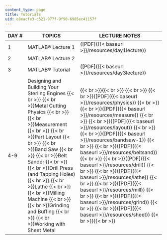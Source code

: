 ```yaml
---
content_type: page
title: Tutorials
uid: e8eacfe3-c521-977f-9f90-6985ec41157f
---
```


| DAY # | TOPICS | LECTURE NOTES |
| --- | --- | --- |
| 1 | MATLAB® Lecture 1 | ([PDF]({{< baseurl >}}/resources/day1lecture)) |
| 2 | MATLAB® Lecture 2 | &nbsp; |
| 3 | MATLAB® Tutorial | ([PDF]({{< baseurl >}}/resources/day3lecture)) |
| 4-9 | Designing and Building Your Sterling Engines  {{< br >}}  {{< br >}}Metal Cutting Physics  {{< br >}}  {{< br >}}Measurement  {{< br >}}  {{< br >}}Part Layout  {{< br >}}  {{< br >}}Band Saw  {{< br >}}  {{< br >}}Belt Sander  {{< br >}}  {{< br >}}Drill Press (and Tapping Holes)  {{< br >}}  {{< br >}}Lathe  {{< br >}}  {{< br >}}Milling Machine  {{< br >}}  {{< br >}}Grinding and Buffing  {{< br >}}  {{< br >}}Working with Sheet Metal |  {{< br >}}{{< br >}}   {{< br >}}  {{< br >}}([PDF]({{< baseurl >}}/resources/physics))  {{< br >}}  {{< br >}}([PDF]({{< baseurl >}}/resources/measure))  {{< br >}}  {{< br >}}([PDF]({{< baseurl >}}/resources/layout))  {{< br >}}  {{< br >}}([PDF]({{< baseurl >}}/resources/bandsaw-1))  {{< br >}}  {{< br >}}([PDF]({{< baseurl >}}/resources/beltsand))  {{< br >}}  {{< br >}}([PDF]({{< baseurl >}}/resources/drill))  {{< br >}}  {{< br >}}([PDF]({{< baseurl >}}/resources/lathe))  {{< br >}}  {{< br >}}([PDF]({{< baseurl >}}/resources/mill))  {{< br >}}  {{< br >}}([PDF]({{< baseurl >}}/resources/grind))  {{< br >}}  {{< br >}}([PDF]({{< baseurl >}}/resources/sheet)) {{< br >}}{{< br >}}
